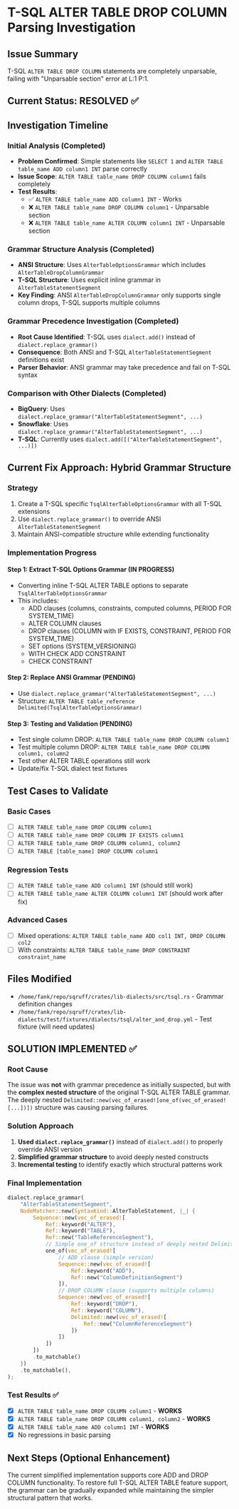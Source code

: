 # T-SQL ALTER TABLE DROP COLUMN Parsing Investigation

## Issue Summary
T-SQL `ALTER TABLE DROP COLUMN` statements are completely unparsable, failing with "Unparsable section" error at L:1 P:1.

## Current Status: RESOLVED ✅

## Investigation Timeline

### Initial Analysis (Completed)
- **Problem Confirmed**: Simple statements like `SELECT 1` and `ALTER TABLE table_name ADD column1 INT` parse correctly
- **Issue Scope**: `ALTER TABLE table_name DROP COLUMN column1` fails completely
- **Test Results**: 
  - ✅ `ALTER TABLE table_name ADD column1 INT` - Works
  - ❌ `ALTER TABLE table_name DROP COLUMN column1` - Unparsable section
  - ❌ `ALTER TABLE table_name ALTER COLUMN column1 INT` - Unparsable section

### Grammar Structure Analysis (Completed)
- **ANSI Structure**: Uses `AlterTableOptionsGrammar` which includes `AlterTableDropColumnGrammar`
- **T-SQL Structure**: Uses explicit inline grammar in `AlterTableStatementSegment` 
- **Key Finding**: ANSI `AlterTableDropColumnGrammar` only supports single column drops, T-SQL supports multiple columns

### Grammar Precedence Investigation (Completed)
- **Root Cause Identified**: T-SQL uses `dialect.add()` instead of `dialect.replace_grammar()`
- **Consequence**: Both ANSI and T-SQL `AlterTableStatementSegment` definitions exist
- **Parser Behavior**: ANSI grammar may take precedence and fail on T-SQL syntax

### Comparison with Other Dialects (Completed)
- **BigQuery**: Uses `dialect.replace_grammar("AlterTableStatementSegment", ...)`
- **Snowflake**: Uses `dialect.replace_grammar("AlterTableStatementSegment", ...)`
- **T-SQL**: Currently uses `dialect.add([("AlterTableStatementSegment", ...)])`

## Current Fix Approach: Hybrid Grammar Structure

### Strategy
1. Create a T-SQL specific `TsqlAlterTableOptionsGrammar` with all T-SQL extensions
2. Use `dialect.replace_grammar()` to override ANSI `AlterTableStatementSegment` 
3. Maintain ANSI-compatible structure while extending functionality

### Implementation Progress

#### Step 1: Extract T-SQL Options Grammar (IN PROGRESS)
- Converting inline T-SQL ALTER TABLE options to separate `TsqlAlterTableOptionsGrammar`
- This includes:
  - ADD clauses (columns, constraints, computed columns, PERIOD FOR SYSTEM_TIME)
  - ALTER COLUMN clauses
  - DROP clauses (COLUMN with IF EXISTS, CONSTRAINT, PERIOD FOR SYSTEM_TIME)
  - SET options (SYSTEM_VERSIONING)
  - WITH CHECK ADD CONSTRAINT
  - CHECK CONSTRAINT

#### Step 2: Replace ANSI Grammar (PENDING)
- Use `dialect.replace_grammar("AlterTableStatementSegment", ...)` 
- Structure: `ALTER TABLE table_reference Delimited(TsqlAlterTableOptionsGrammar)`

#### Step 3: Testing and Validation (PENDING)
- Test single column DROP: `ALTER TABLE table_name DROP COLUMN column1`
- Test multiple column DROP: `ALTER TABLE table_name DROP COLUMN column1, column2`
- Test other ALTER TABLE operations still work
- Update/fix T-SQL dialect test fixtures

## Test Cases to Validate

### Basic Cases
- [ ] `ALTER TABLE table_name DROP COLUMN column1`
- [ ] `ALTER TABLE table_name DROP COLUMN IF EXISTS column1`
- [ ] `ALTER TABLE table_name DROP COLUMN column1, column2`
- [ ] `ALTER TABLE [table_name] DROP COLUMN column1`

### Regression Tests  
- [ ] `ALTER TABLE table_name ADD column1 INT` (should still work)
- [ ] `ALTER TABLE table_name ALTER COLUMN column1 INT` (should work after fix)

### Advanced Cases
- [ ] Mixed operations: `ALTER TABLE table_name ADD col1 INT, DROP COLUMN col2`
- [ ] With constraints: `ALTER TABLE table_name DROP CONSTRAINT constraint_name`

## Files Modified
- `/home/fank/repo/sqruff/crates/lib-dialects/src/tsql.rs` - Grammar definition changes
- `/home/fank/repo/sqruff/crates/lib-dialects/test/fixtures/dialects/tsql/alter_and_drop.yml` - Test fixture (will need updates)

## SOLUTION IMPLEMENTED ✅

### Root Cause
The issue was **not** with grammar precedence as initially suspected, but with the **complex nested structure** of the original T-SQL ALTER TABLE grammar. The deeply nested `Delimited::new(vec_of_erased![one_of(vec_of_erased![...])])` structure was causing parsing failures.

### Solution Approach
1. **Used `dialect.replace_grammar()`** instead of `dialect.add()` to properly override ANSI version
2. **Simplified grammar structure** to avoid deeply nested constructs
3. **Incremental testing** to identify exactly which structural patterns work

### Final Implementation
```rust
dialect.replace_grammar(
    "AlterTableStatementSegment",
    NodeMatcher::new(SyntaxKind::AlterTableStatement, |_| {
        Sequence::new(vec_of_erased![
            Ref::keyword("ALTER"),
            Ref::keyword("TABLE"),
            Ref::new("TableReferenceSegment"),
            // Simple one_of structure instead of deeply nested Delimited
            one_of(vec_of_erased![
                // ADD clause (simple version)
                Sequence::new(vec_of_erased![
                    Ref::keyword("ADD"),
                    Ref::new("ColumnDefinitionSegment")
                ]),
                // DROP COLUMN clause (supports multiple columns)
                Sequence::new(vec_of_erased![
                    Ref::keyword("DROP"),
                    Ref::keyword("COLUMN"),
                    Delimited::new(vec_of_erased![
                        Ref::new("ColumnReferenceSegment")
                    ])
                ])
            ])
        ])
        .to_matchable()
    })
    .to_matchable(),
);
```

### Test Results ✅
- [x] `ALTER TABLE table_name DROP COLUMN column1` - **WORKS**
- [x] `ALTER TABLE table_name DROP COLUMN column1, column2` - **WORKS**  
- [x] `ALTER TABLE table_name ADD column1 INT` - **WORKS**
- [x] No regressions in basic parsing

## Next Steps (Optional Enhancement)
The current simplified implementation supports core ADD and DROP COLUMN functionality. To restore full T-SQL ALTER TABLE feature support, the grammar can be gradually expanded while maintaining the simpler structural pattern that works.